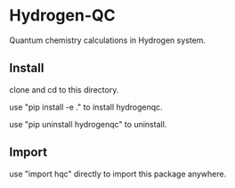 # Hydrogen-QC

Quantum chemistry calculations in Hydrogen system.

## Install

clone and cd to this directory.

use "pip install -e ." to install hydrogenqc.

use "pip uninstall hydrogenqc" to uninstall.

## Import

use "import hqc" directly to import this package anywhere.